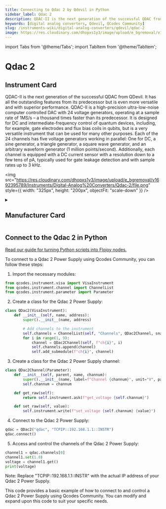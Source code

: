 ```yaml
---
title: Connecting to Qdac 2 by Qdevil in Python
sidebar_label: Qdac 2
description: QDAC-II is the next generation of the successful QDAC from QDevil. It has all the outstanding features from its predecessor but is even more versatile and with superior performance. QDAC-II is a high-precision ultra-low-noise computer controlled DAC with 24 voltage generators, operating at a sample rate of 1MS/s – a thousand times faster than its predecessor. It is designed for DC and intermediate-frequency control of quantum devices, including, for example, gate electrodes and flux bias coils in qubits, but is a very versatile instrument that can be used for many other purposes. Each of the 24 channels has five voltage generators working in parallel-> One for DC, a sine generator, a triangle generator, a square wave generator, and an arbitrary waveform generator (1 million points/second). Additionally, each channel is equipped with a DC current sensor with a resolution down to a few tens of pA, typically used for gate leakage detection and with sample rates up to 3 kHz.
keywords: [digital analog converters, Qdevil, QCodes Community]
slug: /instruments-wiki/digital-analog-converters/qdevil/qdac-2
image: https://res.cloudinary.com/dhopxs1y3/image/upload/e_bgremoval/v1692395789/Instruments/Digital-Analog%20Converters/Qdac-2/file.png
---
```


import Tabs from '@theme/Tabs';
import TabItem from '@theme/TabItem';

# Qdac 2

## Instrument Card

<div className="flex">

<div>

QDAC-II is the next generation of the successful QDAC from QDevil. It has all the outstanding features from its predecessor but is even more versatile and with superior performance. QDAC-II is a high-precision ultra-low-noise computer controlled DAC with 24 voltage generators, operating at a sample rate of 1MS/s – a thousand times faster than its predecessor. It is designed for DC and intermediate-frequency control of quantum devices, including, for example, gate electrodes and flux bias coils in qubits, but is a very versatile instrument that can be used for many other purposes. Each of the 24 channels has five voltage generators working in parallel: One for DC, a sine generator, a triangle generator, a square wave generator, and an arbitrary waveform generator (1 million points/second). Additionally, each channel is equipped with a DC current sensor with a resolution down to a few tens of pA, typically used for gate leakage detection and with sample rates up to 3 kHz.

</div>

<img src="https://res.cloudinary.com/dhopxs1y3/image/upload/e_bgremoval/v1692395789/Instruments/Digital-Analog%20Converters/Qdac-2/file.png" style={{ width: "325px", height: "200px", objectFit: "scale-down" }} />

</div>

<details>
<summary><h2>Manufacturer Card</h2></summary>

<img src="https://res.cloudinary.com/dhopxs1y3/image/upload/e_bgremoval/v1692125970/Instruments/Vendor%20Logos/QDevils.png" style={{ width: "100%", height: "170px",objectFit: "scale-down" }} />

Founded in 2016, QDevil is an international quantum technology company focused on developing and manufacturing auxiliary electronics and specialized components, operating from mK to room temperature. The mission is to accelerate research and development in quantum electronics labs. To fulfill the mission QDevil helps customers around the world by supplying world-class auxiliary electronics. <a href="https://qdevil.com/">Website</a>.

<ul>
  <li>Headquarters: COPENHAGEN, DENMARK</li>
  <li>Yearly Revenue (millions, USD): 2.0</li>
</ul>
</details>

## Connect to the Qdac 2 in Python

[Read our guide for turning Python scripts into Flojoy nodes.](https://docs.flojoy.ai/custom-nodes/creating-custom-node/)
<Tabs>
<TabItem value="QCodes Community" label="QCodes Community">

To connect to a Qdac 2 Power Supply using Qcodes Community, you can follow these steps:

1. Import the necessary modules:

```python
from qcodes.instrument.visa import VisaInstrument
from qcodes.instrument.channel import ChannelList
from qcodes.instrument.parameter import Parameter
```

2. Create a class for the Qdac 2 Power Supply:

```python
class QDac2(VisaInstrument):
    def __init__(self, name, address):
        super().__init__(name, address)

        # Add channels to the instrument
        self.channels = ChannelList(self, "Channels", QDac2Channel, snapshotable=False)
        for i in range(1, 9):
            channel = QDac2Channel(self, f"ch{i}", i)
            self.channels.append(channel)
            self.add_submodule(f"ch{i}", channel)
```

3. Create a class for the Qdac 2 Power Supply channel:

```python
class QDac2Channel(Parameter):
    def __init__(self, parent, name, channum):
        super().__init__(name, label=f"Channel {channum}", unit="V", parent=parent)
        self.channum = channum

    def get_raw(self):
        return self.instrument.ask(f"get_voltage {self.channum}")

    def set_raw(self, value):
        self.instrument.write(f"set_voltage {self.channum} {value}")
```

4. Connect to the Qdac 2 Power Supply:

```python
qdac = QDac2("qdac", "TCPIP::192.168.1.1::INSTR")
qdac.connect()
```

5. Access and control the channels of the Qdac 2 Power Supply:

```python
channel1 = qdac.channels[0]
channel1.set(1.0)
voltage = channel1.get()
print(voltage)
```

Note: Replace "TCPIP::192.168.1.1::INSTR" with the actual IP address of your Qdac 2 Power Supply.

This code provides a basic example of how to connect to and control a Qdac 2 Power Supply using Qcodes Community. You can modify and expand upon this code to suit your specific needs.

</TabItem>
</Tabs>